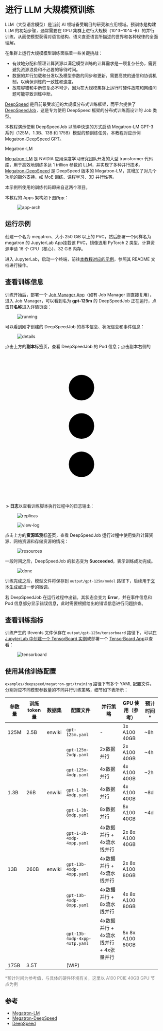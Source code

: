 # 进行 LLM 大规模预训练

LLM（大型语言模型）是当前 AI 领域备受瞩目的研究和应用领域。预训练是构建 LLM 的初始步骤，通常需要在 GPU 集群上进行大规模（10^3~10^4 卡）的并行训练，从而使模型获得对语言结构、语义直至语言所描述的世界和各种规律的全面理解。

在集群上运行大规模模型训练面临着一些关键挑战：

* 有效地分配和管理计算资源以满足模型训练的计算需求是一项复杂任务，需要避免资源浪费和不必要的等待时间。
* 数据的并行加载和分发以及模型参数的同步和更新，需要高效的通信和协调机制，以确保训练的一致性和速度。
* 故障容错和中断恢复必不可少，因为在大规模集群上运行时硬件故障和网络问题可能导致训练中断。

<a target="_blank" rel="noopener noreferrer" href="https://github.com/microsoft/DeepSpeed">DeepSpeed</a> 是目前最受欢迎的大规模分布式训练框架，而平台提供了 [DeepSpeedJob](../modules/jobs/deepspeedjob.md)，这是专为使用 DeepSpeed 框架的分布式训练而设计的 Job 类型。

本教程演示使用 DeepSpeedJob 以简单快速的方式启动 Megatron-LM GPT-3 系列（125M、1.3B、13B 和 175B）模型的预训练任务。本教程对应示例 <a target="_blank" rel="noopener noreferrer" href="https://github.com/t9k/examples/tree/master/deepspeed/megatron-gpt">Megatron-DeepSpeed GPT</a>。

<aside class="note info">
<div class="title">Megatron-LM</div>

<a target="_blank" rel="noopener noreferrer" href="https://github.com/NVIDIA/Megatron-LM">Megatron-LM</a> 是 NVIDIA 应用深度学习研究团队开发的大型 transformer 代码库，用于高效地训练多达 1 trillion 参数的 LLM，并实现了多种并行技术。<a target="_blank" rel="noopener noreferrer" href="https://github.com/microsoft/Megatron-DeepSpeed">Megatron-DeepSpeed</a> 是 DeepSpeed 版本的 Megatron-LM，其增加了对几个功能的额外支持，如 MoE 训练、课程学习、3D 并行性等。

本示例所使用的训练代码即来自这两个项目。

</aside>

本教程的 Apps 架构如下图所示：

<figure class="architecture">
  <img alt="app-arch" src="../../assets/task/train-model/llm-large-scale-pretraining/app-arch-simple.drawio.svg" />
</figure>

## 运行示例

创建一个名为 megatron、大小 250 GiB 以上的 PVC，然后部署一个同样名为 megatron 的 JupyterLab App挂载该 PVC，镜像选用 PyTorch 2 类型，计算资源申请 16 个 CPU（核心）、32 GiB 内存。

进入 JupyterLab，启动一个终端，前往<a target="_blank" rel="noopener noreferrer" href="https://github.com/t9k/examples/tree/master/deepspeed/megatron-gpt">本教程对应的示例</a>，参照其 README 文档进行操作。

## 查看训练信息

训练开始后，部署一个 [Job Manager App](../../app/job-manager.md)（如有 Job Manager 则直接复用），进入 Job Manager，可以看到名为 **gpt-125m** 的 DeepSpeedJob 正在运行，点击其**名称**进入详情页面：

<figure class="screenshot">
    <img alt="running" src="../../assets/task/train-model/llm-large-scale-pretraining/running.png" />
</figure>

可以看到刚才创建的 DeepSpeedJob 的基本信息、状况信息和事件信息：

<figure class="screenshot">
    <img alt="details" src="../../assets/task/train-model/llm-large-scale-pretraining/details.png" />
</figure>

点击上方的**副本**标签页，查看 DeepSpeedJob 的 Pod 信息；点击副本右侧的 <span class="twemoji"><svg xmlns="http://www.w3.org/2000/svg" viewBox="0 0 24 24"><path d="M12 16a2 2 0 0 1 2 2 2 2 0 0 1-2 2 2 2 0 0 1-2-2 2 2 0 0 1 2-2m0-6a2 2 0 0 1 2 2 2 2 0 0 1-2 2 2 2 0 0 1-2-2 2 2 0 0 1 2-2m0-6a2 2 0 0 1 2 2 2 2 0 0 1-2 2 2 2 0 0 1-2-2 2 2 0 0 1 2-2Z"></path></svg></span>**&nbsp;> 日志**以查看训练脚本执行过程中的日志输出：

<figure class="screenshot">
    <img alt="replicas" src="../../assets/task/train-model/llm-large-scale-pretraining/replicas.png" />
</figure>

<figure class="screenshot">
    <img alt="view-log" src="../../assets/task/train-model/llm-large-scale-pretraining/view-log.png" />
</figure>

点击上方的**资源监测**标签页，查看 DeepSpeedJob 运行过程中使用集群计算资源、网络资源和存储资源的情况：

<figure class="screenshot">
    <img alt="resources" src="../../assets/task/train-model/llm-large-scale-pretraining/resources.png" />
</figure>

一段时间之后，DeepSpeedJob 的状态变为 **Succeeded**，表示训练成功完成。

<figure class="screenshot">
    <img alt="done" src="../../assets/task/train-model/llm-large-scale-pretraining/done.png" />
</figure>

训练完成之后，模型文件将保存到 `output/gpt-125m/model` 路径下，后续用于<a target="_blank" rel="noopener noreferrer" href="https://github.com/t9k/examples/tree/master/deepspeed/megatron-gpt#%E6%96%87%E6%9C%AC%E7%94%9F%E6%88%90">文本生成</a>或进一步的微调。

若 DeepSpeedJob 在运行过程中出错，其状态会变为 **Error**，并在事件信息和 Pod 信息部分显示错误信息，此时需要根据给出的错误信息进行问题排查。

## 查看训练指标

训练产生的 tfevents 文件保存在 `output/gpt-125m/tensorboard` 路径下，可以[在 JupyterLab 中创建一个 TensorBoard 实例](./dp-training.md#查看训练指标)或部署一个 [TensorBoard App](../../app/tensorboard.md)以查看：

<figure class="screenshot">
  <img alt="tensorboard" src="../../assets/task/train-model/llm-large-scale-pretraining/tensorboard.png" />
</figure>

## 使用其他训练配置

`examples/deepspeed/megatron-gpt/training` 路径下有多个 YAML 配置文件，分别对应不同模型参数量的不同并行训练策略，细节如下表所示：

| 参数量 | 训练 token 量 | 数据集 | 配置文件                      | 并行策略                               | GPU 使用（参考） | 预计时间* |
| ------ | ------------- | ------ | ----------------------------- | -------------------------------------- | ---------------- | --------- |
| 125M   | 2.5B          | enwiki | `gpt-125m.yaml`               | -                                      | 1x A100 40GB     | ~8h       |
|        |               |        | `gpt-125m-2xdp.yaml`          | 2x数据并行                             | 2x A100 40GB     | ~4h       |
|        |               |        | `gpt-125m-4xdp.yaml`          | 4x数据并行                             | 4x A100 40GB     | ~2h       |
| 1.3B   | 26B           | enwiki | `gpt-1-3b-4xdp.yaml`          | 4x数据并行                             | 4x A100 40GB     | ~8d       |
|        |               |        | `gpt-1-3b-8xdp.yaml`          | 8x数据并行                             | 8x A100 40GB     | ~4d       |
|        |               |        | `gpt-1-3b-4xdp-4xpp.yaml`     | 4x数据并行 + 4x流水线并行              | 2x 8x A100 40GB  |           |
| 13B    | 260B          | enwiki | `gpt-13b-4xdp-4xpp.yaml`      | 4x数据并行 + 4x流水线并行              | 2x 8x A100 80GB  |           |
|        |               |        | `gpt-13b-4xdp-8xpp.yaml`      | 4x数据并行 + 8x流水线并行              | 4x 8x A100 80GB  |           |
|        |               |        | `gpt-13b-4xdp-4xpp-4xtp.yaml` | 4x数据并行 + 4x流水线并行 + 4x张量并行 | 8x 8x A100 80GB  |           |
| 175B   | 3.5T          |        | (WIP)                         |                                        |                  |           |

<p style="color: gray; font-size: 14px">*预计时间为参考值，与具体的硬件环境有关，这里以 A100 PCIE 40GB GPU 节点为例</p>

## 参考

* <a target="_blank" rel="noopener noreferrer" href="https://github.com/NVIDIA/Megatron-LM">Megatron-LM</a>
* <a target="_blank" rel="noopener noreferrer" href="https://github.com/microsoft/Megatron-DeepSpeed">Megatron-DeepSpeed</a>
* <a target="_blank" rel="noopener noreferrer" href="https://github.com/microsoft/DeepSpeed">DeepSpeed</a>
